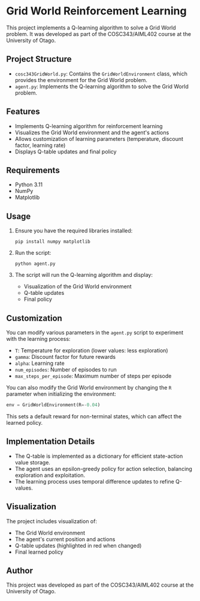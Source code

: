 # Grid World Reinforcement Learning

This project implements a Q-learning algorithm to solve a Grid World problem. It was developed as part of the COSC343/AIML402 course at the University of Otago.

## Project Structure

- `cosc343GridWorld.py`: Contains the `GridWorldEnvironment` class, which provides the environment for the Grid World problem.
- `agent.py`: Implements the Q-learning algorithm to solve the Grid World problem.

## Features

- Implements Q-learning algorithm for reinforcement learning
- Visualizes the Grid World environment and the agent's actions
- Allows customization of learning parameters (temperature, discount factor, learning rate)
- Displays Q-table updates and final policy

## Requirements

- Python 3.11
- NumPy
- Matplotlib

## Usage

1. Ensure you have the required libraries installed:
   ```
   pip install numpy matplotlib
   ```

2. Run the script:
   ```
   python agent.py
   ```

3. The script will run the Q-learning algorithm and display:
   - Visualization of the Grid World environment
   - Q-table updates
   - Final policy

## Customization

You can modify various parameters in the `agent.py` script to experiment with the learning process:

- `T`: Temperature for exploration (lower values: less exploration)
- `gamma`: Discount factor for future rewards
- `alpha`: Learning rate
- `num_episodes`: Number of episodes to run
- `max_steps_per_episode`: Maximum number of steps per episode

You can also modify the Grid World environment by changing the `R` parameter when initializing the environment:

```python
env = GridWorldEnvironment(R=-0.04)
```

This sets a default reward for non-terminal states, which can affect the learned policy.

## Implementation Details

- The Q-table is implemented as a dictionary for efficient state-action value storage.
- The agent uses an epsilon-greedy policy for action selection, balancing exploration and exploitation.
- The learning process uses temporal difference updates to refine Q-values.

## Visualization

The project includes visualization of:
- The Grid World environment
- The agent's current position and actions
- Q-table updates (highlighted in red when changed)
- Final learned policy

## Author

This project was developed as part of the COSC343/AIML402 course at the University of Otago.